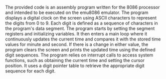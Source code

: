 The provided code is an assembly program written for the 8086 processor and intended to be executed on the emu8086 emulator. The program displays a digital clock on the screen using ASCII characters to represent the digits from 0 to 9. Each digit is defined as a sequence of characters in the program's data segment.
The program starts by setting the segment registers and initializing variables. It then enters a main loop where it continuously updates the current time and compares it with the stored time values for minute and second. If there is a change in either value, the program clears the screen and prints the updated time using the defined digit sequences.
The program relies on interrupt calls to access system functions, such as obtaining the current time and setting the cursor position. It uses a digit pointer table to retrieve the appropriate digit sequence for each digit.
